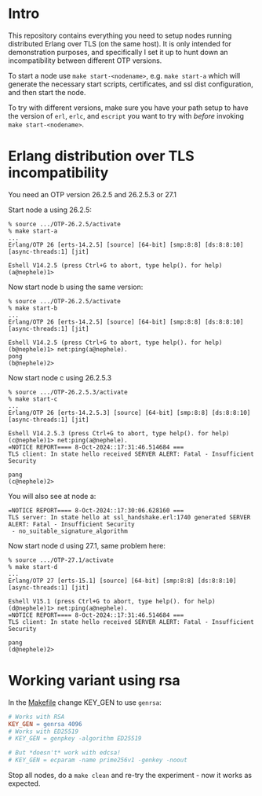 # Intro

This repository contains everything you need to setup nodes running
distributed Erlang over TLS (on the same host). It is only intended
for demonstration purposes, and specifically I set it up to hunt down
an incompatibility between different OTP versions.

To start a node use `make start-<nodename>`, e.g. `make start-a` which
will generate the necessary start scripts, certificates, and ssl dist
configuration, and then start the node.

To try with different versions, make sure you have your path setup to
have the version of `erl`, `erlc`, and `escript` you want to try with
_before_ invoking `make start-<nodename>`.

# Erlang distribution over TLS incompatibility

You need an OTP version 26.2.5 and 26.2.5.3 or 27.1

Start node a using 26.2.5:

```
% source .../OTP-26.2.5/activate
% make start-a
...
Erlang/OTP 26 [erts-14.2.5] [source] [64-bit] [smp:8:8] [ds:8:8:10] [async-threads:1] [jit]

Eshell V14.2.5 (press Ctrl+G to abort, type help(). for help)
(a@nephele)1>
```

Now start node b using the same version:

```
% source .../OTP-26.2.5/activate
% make start-b
...
Erlang/OTP 26 [erts-14.2.5] [source] [64-bit] [smp:8:8] [ds:8:8:10] [async-threads:1] [jit]

Eshell V14.2.5 (press Ctrl+G to abort, type help(). for help)
(b@nephele)1> net:ping(a@nephele).
pong
(b@nephele)2>
```

Now start node c using 26.2.5.3

```
% source .../OTP-26.2.5.3/activate
% make start-c
...
Erlang/OTP 26 [erts-14.2.5.3] [source] [64-bit] [smp:8:8] [ds:8:8:10] [async-threads:1] [jit]

Eshell V14.2.5.3 (press Ctrl+G to abort, type help(). for help)
(c@nephele)1> net:ping(a@nephele).
=NOTICE REPORT==== 8-Oct-2024::17:31:46.514684 ===
TLS client: In state hello received SERVER ALERT: Fatal - Insufficient Security

pang
(c@nephele)2>
```

You will also see at node a:

```
=NOTICE REPORT==== 8-Oct-2024::17:30:06.628160 ===
TLS server: In state hello at ssl_handshake.erl:1740 generated SERVER ALERT: Fatal - Insufficient Security
 - no_suitable_signature_algorithm
```

Now start node d using 27.1, same problem here:

```
% source .../OTP-27.1/activate
% make start-d
...
Erlang/OTP 27 [erts-15.1] [source] [64-bit] [smp:8:8] [ds:8:8:10] [async-threads:1] [jit]

Eshell V15.1 (press Ctrl+G to abort, type help(). for help)
(d@nephele)1> net:ping(a@nephele).
=NOTICE REPORT==== 8-Oct-2024::17:31:46.514684 ===
TLS client: In state hello received SERVER ALERT: Fatal - Insufficient Security

pang
(d@nephele)2>
```

# Working variant using rsa

In the [Makefile](./Makefile) change KEY_GEN to use `genrsa`:

```Makefile
# Works with RSA
KEY_GEN = genrsa 4096
# Works with ED25519
# KEY_GEN = genpkey -algorithm ED25519

# But *doesn't* work with edcsa!
# KEY_GEN = ecparam -name prime256v1 -genkey -noout
```

Stop all nodes, do a `make clean` and re-try the experiment - now it
works as expected.
